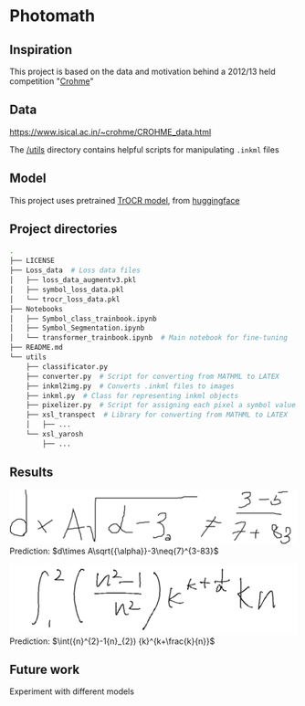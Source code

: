 # Photomath

## Inspiration
This project is based on the data and motivation behind a 2012/13 held competition "[Crohme](https://www.isical.ac.in/~crohme/index.html)"


## Data
https://www.isical.ac.in/~crohme/CROHME_data.html

The [/utils](/utils) directory contains helpful scripts for manipulating ```.inkml``` files


## Model
This project uses pretrained [TrOCR model](https://huggingface.co/microsoft/trocr-large-handwritten), from [huggingface](https://github.com/huggingface/transformers)


## Project directories
```bash
.
├── LICENSE
├── Loss_data  # Loss data files
│   ├── loss_data_augmentv3.pkl
│   ├── symbol_loss_data.pkl
│   └── trocr_loss_data.pkl
├── Notebooks
│   ├── Symbol_class_trainbook.ipynb  
│   ├── Symbol_Segmentation.ipynb
│   └── transformer_trainbook.ipynb  # Main notebook for fine-tuning
├── README.md
└── utils  
    ├── classificator.py
    ├── converter.py  # Script for converting from MATHML to LATEX
    ├── inkml2img.py  # Converts .inkml files to images
    ├── inkml.py  # Class for representing inkml objects
    ├── pixelizer.py  # Script for assigning each pixel a symbol value
    ├── xsl_transpect  # Library for converting from MATHML to LATEX
    │   ├── ...
    └── xsl_yarosh
        ├── ...

```

## Results

![Image Alt Text](examples/ex1.png)
Prediction: $d\times A\sqrt{{\alpha}}-3\neq{7}^{3-83}$

![Image Alt Text](examples/ex2.png)
Prediction: $\int({n}^{2}-1{n}_{2}) {k}^{k+\frac{k}{n}}$

## Future work

Experiment with different models
